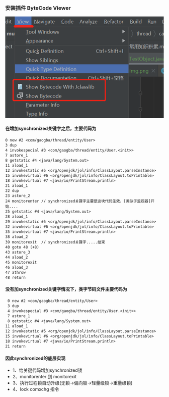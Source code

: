 ### 安装插件 ByteCode Viewer

![img_5.png](img_5.png)

#### 在增加synchronized关键字之后，主要代码为
```` 
0 new #2 <com/gaogba/thread/entity/User>
3 dup
4 invokespecial #3 <com/gaogba/thread/entity/User.<init>>
7 astore_1
8 getstatic #4 <java/lang/System.out>
11 aload_1
12 invokestatic #5 <org/openjdk/jol/info/ClassLayout.parseInstance>
15 invokevirtual #6 <org/openjdk/jol/info/ClassLayout.toPrintable>
18 invokevirtual #7 <java/io/PrintStream.println>
21 aload_1
22 dup
23 astore_2
24 monitorenter // synchronized关键字主要是这块代码生效，[类似于监视器]开始....
25 getstatic #4 <java/lang/System.out>
28 aload_1
29 invokestatic #5 <org/openjdk/jol/info/ClassLayout.parseInstance>
32 invokevirtual #6 <org/openjdk/jol/info/ClassLayout.toPrintable>
35 invokevirtual #7 <java/io/PrintStream.println>
38 aload_2
39 monitorexit  // synchronized关键字.....结束
40 goto 48 (+8)
43 astore_3
44 aload_2
45 monitorexit
46 aload_3
47 athrow
48 return
````

#### 没有加synchronized关键字情况下，类字节码文件主要代码为
````
 0 new #2 <com/gaogba/thread/entity/User>
 3 dup
 4 invokespecial #3 <com/gaogba/thread/entity/User.<init>>
 7 astore_1
 8 getstatic #4 <java/lang/System.out>
11 aload_1
12 invokestatic #5 <org/openjdk/jol/info/ClassLayout.parseInstance>
15 invokevirtual #6 <org/openjdk/jol/info/ClassLayout.toPrintable>
18 invokevirtual #7 <java/io/PrintStream.println>
21 return
````

#### 因此synchronized的底层实现
* 1、给关键代码增加synchronized锁
* 2、monitorenter 到 monitorexit
* 3、执行过程锁自动升级(无锁->偏向锁->轻量级锁->重量级锁)
* 4、lock comxchg 指令